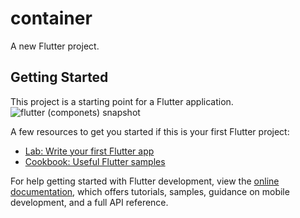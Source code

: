 # container

A new Flutter project.

## Getting Started

This project is a starting point for a Flutter application.![flutter (componets) snapshot](https://user-images.githubusercontent.com/116352472/220879694-c1885562-2e60-4af5-aa7e-b1da3e66cb3c.jpg)


A few resources to get you started if this is your first Flutter project:

- [Lab: Write your first Flutter app](https://docs.flutter.dev/get-started/codelab)
- [Cookbook: Useful Flutter samples](https://docs.flutter.dev/cookbook)

For help getting started with Flutter development, view the
[online documentation](https://docs.flutter.dev/), which offers tutorials,
samples, guidance on mobile development, and a full API reference.
